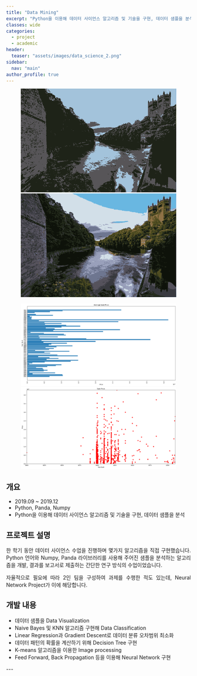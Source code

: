 ```yaml
---
title: "Data Mining"
excerpt: "Python을 이용해 데이터 사이언스 알고리즘 및 기술을 구현, 데이터 샘플을 분석"
classes: wide
categories:
  - project
  - academic
header:
  teaser: "assets/images/data_science_2.png"
sidebar:
  nav: "main"
author_profile: true
---
```


<figure class="half">
    <a href="/assets/images/data_science_1.png"><img src="/assets/images/data_science_1.png"></a>
    <a href="/assets/images/data_science_2.png"><img src="/assets/images/data_science_2.png"></a>
</figure>
<figure class="half">
    <a href="/assets/images/data_science_3.png"><img src="/assets/images/data_science_3.png"></a>
    <a href="/assets/images/data_science_4.png"><img src="/assets/images/data_science_4.png"></a>
</figure>

## 개요
* 2019.09 ~ 2019.12
* Python, Panda, Numpy
* Python을 이용해 데이터 사이언스 알고리즘 및 기술을 구현, 데이터 샘플을 분석

## 프로젝트 설명
<div style="text-align: justify" markdown="1">

한 학기 동안 데이터 사이언스 수업을 진행하며 몇가지 알고리즘을 직접 구현했습니다.
Python 언어와 Numpy, Panda 라이브러리를 사용해 주어진 샘플을 분석하는 알고리즘을 개발, 결과를 보고서로 제출하는 간단한 연구 방식의 수업이었습니다.

자율적으로 필요에 따라 2인 팀을 구성하여 과제를 수행한 적도 있는데, Neural Network Project가 이에 해당합니다.

## 개발 내용
 - 데이터 샘플을 Data Visualization
 - Naive Bayes 및 KNN 알고리즘 구현해 Data Classification
 - Linear Regression과 Gradient Descent로 데이터 분류 오차범위 최소화
 - 데이터 패턴의 확률을 계산하기 위해 Decision Tree 구현
 - K-means 알고리즘을 이용한 Image processing
 - Feed Forward, Back Propagation 등을 이용해 Neural Network 구현
</div>
---
